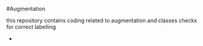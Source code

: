 #Augmentation

this repository contains coding related to augmentation and classes checks for correct labelling 

-
